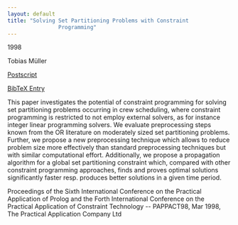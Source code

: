 ```yaml
---
layout: default
title: "Solving Set Partitioning Problems with Constraint
                Programming"
---
```



1998


Tobias Müller



[Postscript](http://www.ps.uni-sb.de/PapersOz/ProgrammingSysLab/Mueller-98a.ps.gz)

[BibTeX Entry](http://www.ps.uni-sb.de/PapersOz/abstracts/Mueller-98a.bib)


This paper investigates the potential of constraint programming for
solving set partitioning problems occurring in crew scheduling, where
constraint programming is restricted to not employ external solvers, as
for instance integer linear programming solvers. We evaluate
preprocessing steps known from the OR literature on moderately sized set
partitioning problems. Further, we propose a new preprocessing technique
which allows to reduce problem size more effectively than standard
preprocessing techniques but with similar computational
effort. Additionally, we propose a propagation algorithm for a global
set partitioning constraint which, compared with other constraint
programming approaches, finds and proves optimal solutions significantly
faster resp. produces better solutions in a given time period.



Proceedings of the Sixth International Conference on the Practical Application
  of Prolog and the Forth International Conference on the Practical Application
  of Constraint Technology -- PAPPACT98, Mar 1998, The Practical Application
  Company Ltd




